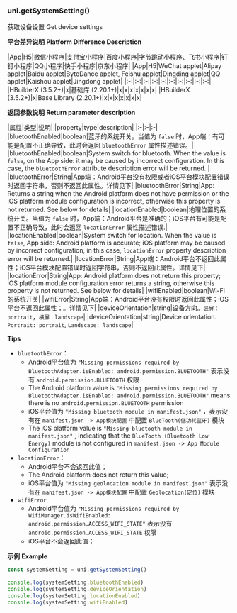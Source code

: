 ### uni.getSystemSetting()
获取设备设置
Get device settings

**平台差异说明**
**Platform Difference Description**

|App|H5|微信小程序|支付宝小程序|百度小程序|字节跳动小程序、飞书小程序|钉钉小程序|QQ小程序|快手小程序|京东小程序|
|App|H5|WeChat applet|Alipay applet|Baidu applet|ByteDance applet, Feishu applet|Dingding applet|QQ applet|Kaishou applet|Jingdong applet|
|:-:|:-:|:-:|:-:|:-:|:-:|:-:|:-:|:-:|:-:|
|HBuilderX (3.5.2+)|x|基础库 (2.20.1+)|x|x|x|x|x|x|x|
|HBuilderX (3.5.2+)|x|Base Library (2.20.1+)|x|x|x|x|x|x|x|


**返回参数说明**
**Return parameter description**

|属性|类型|说明|
|property|type|description|
|:-|:-|:-|
|bluetoothEnabled|boolean|蓝牙的系统开关。当值为 `false` 时，App端：有可能是配置不正确导致，此时会返回 `bluetoothError` 属性描述错误。|
|bluetoothEnabled|boolean|System switch for bluetooth. When the value is `false`, on the App side: it may be caused by incorrect configuration. In this case, the `bluetoothError` attribute description error will be returned. |
|bluetoothError|String|App端：Android平台没有权限或者iOS平台模块配置错误时返回字符串，否则不返回此属性。详情见下|
|bluetoothError|String|App: Returns a string when the Android platform does not have permission or the iOS platform module configuration is incorrect, otherwise this property is not returned. See below for details|
|locationEnabled|boolean|地理位置的系统开关。当值为 `false` 时，App端：Android平台是准确的；iOS平台有可能是配置不正确导致，此时会返回 `locationError` 属性描述错误.|
|locationEnabled|boolean|System switch for location. When the value is `false`, App side: Android platform is accurate; iOS platform may be caused by incorrect configuration, in this case, `locationError` property description error will be returned.|
|locationError|String|App端：Android平台不返回此属性；iOS平台模块配置错误时返回字符串，否则不返回此属性。详情见下|
|locationError|String|App: Android platform does not return this property; iOS platform module configuration error returns a string, otherwise this property is not returned. See below for details|
|wifiEnabled|boolean|Wi-Fi 的系统开关|
|wifiError|String|App端：Android平台没有权限时返回此属性；iOS平台不返回此属性；。详情见下|
|deviceOrientation|string|设备方向。`竖屏：portrait`，`横屏：landscape`|
|deviceOrientation|string|Device orientation. `Portrait: portrait`, `Landscape: landscape`|

**Tips**
- `bluetoothError`：
  - Android平台值为 `"Missing permissions required by BluetoothAdapter.isEnabled: android.permission.BLUETOOTH"` 表示没有 `android.permission.BLUETOOTH` 权限
  - The Android platform value is `"Missing permissions required by BluetoothAdapter.isEnabled: android.permission.BLUETOOTH"` means there is no `android.permission.BLUETOOTH` permission
  - iOS平台值为 `"Missing bluetooth module in manifest.json"` ，表示没有在 `manifest.json -> App模块配置` 中配置 `BlueTooth(低功耗蓝牙)` 模块
  - The iOS platform value is `"Missing bluetooth module in manifest.json"` , indicating that the `BlueTooth (Bluetooth Low Energy)` module is not configured in `manifest.json -> App Module Configuration`
- `locationError`：
  - Android平台不会返回此值；
  - The Android platform does not return this value;
  - iOS平台值为 `"Missing geolocation module in manifest.json"` 表示没有在 `manifest.json -> App模块配置` 中配置 `Geolocation(定位)` 模块
- `wifiError`
  - Android平台值为 `"Missing permissions required by WifiManager.isWifiEnabled: android.permission.ACCESS_WIFI_STATE"` 表示没有 `android.permission.ACCESS_WIFI_STATE` 权限
  - iOS平台不会返回此值；

**示例**
**Example**

```javascript
const systemSetting = uni.getSystemSetting()

console.log(systemSetting.bluetoothEnabled)
console.log(systemSetting.deviceOrientation)
console.log(systemSetting.locationEnabled)
console.log(systemSetting.wifiEnabled)
```
